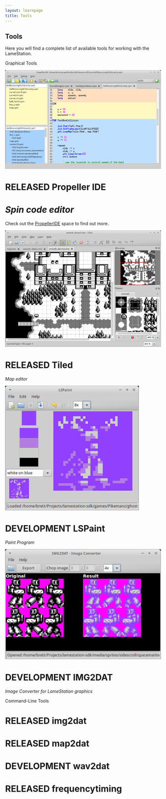 ```yaml
---
layout: learnpage
title: Tools
--- 
```


Tools
-----

Here you will find a complete list of available tools for working with
the LameStation.

 Graphical Tools

![](attachments/17039576/17367077.png)

# RELEASED Propeller IDE

# *Spin code editor*

Check out the
[PropellerIDE](https://lamestation.atlassian.net/wiki/display/PI) space
to find out more.

![](attachments/17039576/17367078.png)

# RELEASED Tiled

*Map editor*

![](attachments/17039576/17367079.png)

# DEVELOPMENT LSPaint

*Paint Program*

![](attachments/17039576/17367080.png)

# DEVELOPMENT IMG2DAT

*Image Converter for LameStation graphics*

 Command-Line Tools

# RELEASED img2dat

# RELEASED map2dat

# DEVELOPMENT wav2dat

# RELEASED frequencytiming
